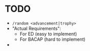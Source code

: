 # TODO
- `/random <advancement|trophy>`
- "Actual Requirements":
    - For ED (easy to implement)
    - For BACAP (hard to implement)
- 